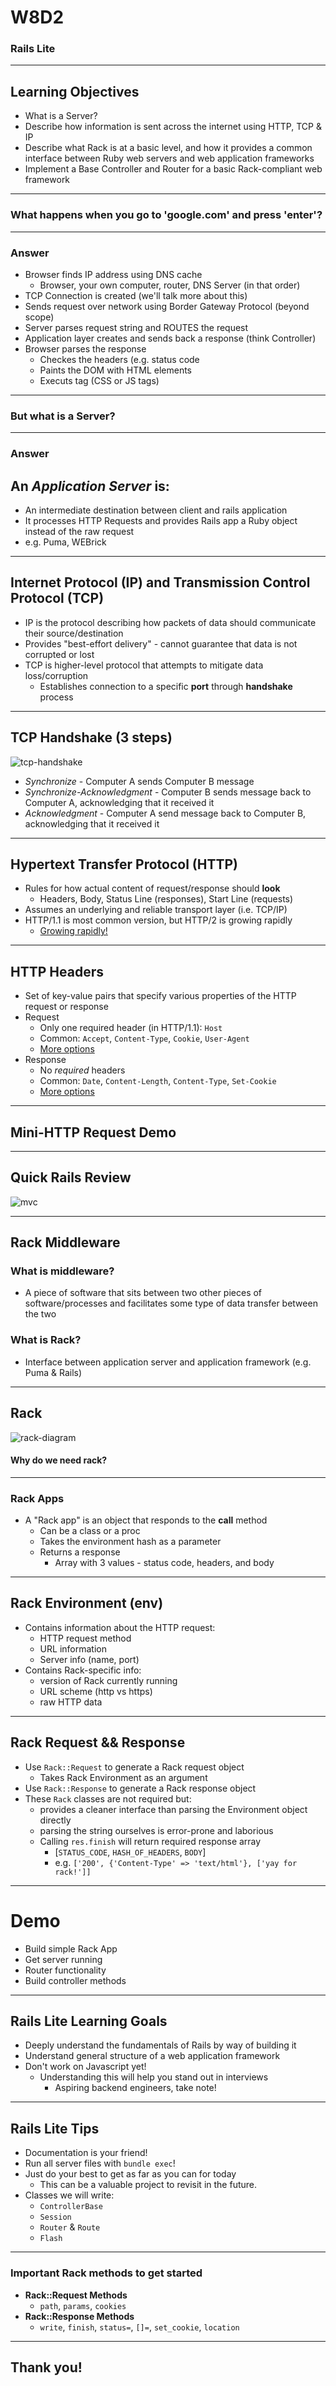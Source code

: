 # W8D2
### Rails Lite

---

## Learning Objectives

+ What is a Server?
+ Describe how information is sent across the internet using HTTP, TCP & IP 
+ Describe what Rack is at a basic level, and how it provides a common interface
between Ruby web servers and web application frameworks
+ Implement a Base Controller and Router for a basic Rack-compliant web framework

---

### What happens when you go to 'google.com' and press 'enter'?

---

### Answer
* Browser finds IP address using DNS cache
  * Browser, your own computer, router, DNS Server (in that order)
* TCP Connection is created (we'll talk more about this)
* Sends request over network using Border Gateway Protocol (beyond scope)
* Server parses request string and ROUTES the request
* Application layer creates and sends back a response (think Controller)
* Browser parses the response
  * Checkes the headers (e.g. status code
  * Paints the DOM with HTML elements
  * Executs tag (CSS or JS tags)

---

### But what is a Server?

---

### Answer

## An _Application Server_ is:
* An intermediate destination between client and rails application
* It processes HTTP Requests and provides Rails app a Ruby object instead of the raw request
* e.g. Puma, WEBrick

---

## Internet Protocol (IP) and Transmission Control Protocol (TCP)

* IP is the protocol describing how packets of data should communicate their source/destination
* Provides "best-effort delivery" - cannot guarantee that data is not corrupted
or lost
* TCP is higher-level protocol that attempts to mitigate data loss/corruption
  * Establishes connection to a specific **port** through **handshake** process 

---

## TCP Handshake (3 steps)

![tcp-handshake](https://raw.githubusercontent.com/appacademy/worldwide-lecture-notes/master/rails/w8d2-rails-lite/assets/tcp.jpg?token=AP34ZYT257UR24XV7V276GLBOY2LE)

* _Synchronize_ - Computer A sends Computer B message
* _Synchronize-Acknowledgment_ - Computer B sends message back to Computer A, acknowledging that it received it
* _Acknowledgment_ - Computer A send message back to Computer B, acknowledging that it received it

---

## Hypertext Transfer Protocol (HTTP)

* Rules for how actual content of request/response should **look**
  * Headers, Body, Status Line (responses), Start Line (requests)
* Assumes an underlying and reliable transport layer (i.e. TCP/IP)
* HTTP/1.1 is most common version, but HTTP/2 is growing rapidly
  * [Growing rapidly!]( https://w3techs.com/technologies/details/ce-http2/all/all)

---

## HTTP Headers
* Set of key-value pairs that specify various properties of the HTTP request or response
* Request
  * Only one required header (in HTTP/1.1): `Host`
  * Common: `Accept`, `Content-Type`, `Cookie`, `User-Agent`
  * [More options](https://en.wikipedia.org/wiki/List_of_HTTP_header_fields#Request_fields)
* Response
  * No *required* headers
  * Common: `Date`, `Content-Length`, `Content-Type`, `Set-Cookie`
  * [More options](https://en.wikipedia.org/wiki/List_of_HTTP_header_fields#Response_fields)

---

## Mini-HTTP Request Demo

---

## Quick Rails Review

![mvc](https://camo.githubusercontent.com/40c8c3f6b10edc88340bb3a5c5b1646ba4276144/687474703a2f2f6d656469612e74756d626c722e636f6d2f66313435666130316464386361646432383533373139346465303063646135392f74756d626c725f696e6c696e655f6d7074717a6d5736426a31717a347267702e706e67)

---

## Rack Middleware

### What is middleware? 
  * A piece of software that sits between two other pieces of software/processes and facilitates some type of data transfer between the two
### What is Rack?
* Interface between application server and application framework (e.g. Puma & Rails)

---

## Rack

![rack-diagram](https://raw.githubusercontent.com/appacademy/worldwide-lecture-notes/master/rails/w8d2-rails-lite/assets/rack-stack.png?token=AP34ZYWTUBUIOKWWFEO6FADBO3EQO)

#### Why do we need rack?

---

### Rack Apps

* A "Rack app" is an object that responds to the **call** method
    * Can be a class or a proc
    * Takes the environment hash as a parameter
    * Returns a response
      * Array with 3 values - status code, headers, and body

---

## Rack Environment (env)

* Contains information about the HTTP request:
  * HTTP request method
  * URL information
  * Server info (name, port)
* Contains Rack-specific info:
  * version of Rack currently running
  * URL scheme (http vs https)
  * raw HTTP data

---

## Rack Request && Response

* Use `Rack::Request` to generate a Rack request object
  * Takes Rack Environment as an argument
* Use `Rack::Response` to generate a Rack response object
* These `Rack` classes are not required but:
  * provides a cleaner interface than parsing the Environment object directly
  * parsing the string ourselves is error-prone and laborious
  * Calling `res.finish` will return required response array
    * [`STATUS_CODE`, `HASH_OF_HEADERS`, `BODY`]
    * e.g. `['200', {'Content-Type' => 'text/html'}, ['yay for rack!']]`

---

# Demo
* Build simple Rack App 
* Get server running
* Router functionality
* Build controller methods

---

## Rails Lite Learning Goals

* Deeply understand the fundamentals of Rails by way of building it
* Understand general structure of a web application framework
* Don't work on Javascript yet!
  * Understanding this will help you stand out in interviews
    * Aspiring backend engineers, take note!

---

## Rails Lite Tips

* Documentation is your friend!
* Run all server files with `bundle exec`!
* Just do your best to get as far as you can for today 
  * This can be a valuable project to revisit in the future.
* Classes we will write:
  * `ControllerBase`
  * `Session`
  * `Router` & `Route`
  * `Flash`

---

### Important Rack methods to get started

* **Rack::Request Methods**
  * `path`, `params`, `cookies`
* **Rack::Response Methods**
  * `write`, `finish`, `status=`, `[]=`, `set_cookie`, `location`

---

## Thank you!

